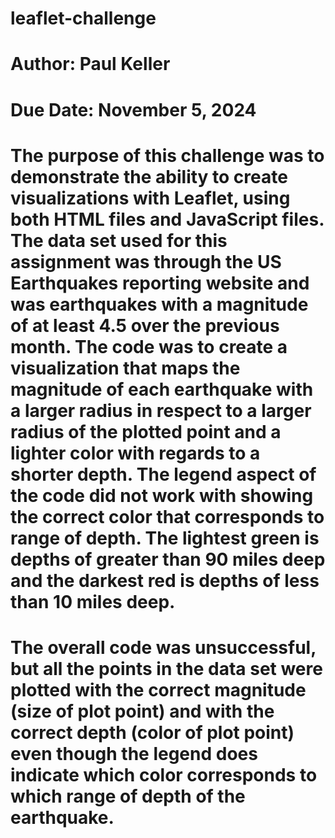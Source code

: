 # leaflet-challenge
# Author: Paul Keller
# Due Date: November 5, 2024

# The purpose of this challenge was to demonstrate the ability to create visualizations with Leaflet, using both HTML files and JavaScript files. The data set used for this assignment was through the US Earthquakes reporting website and was earthquakes with a magnitude of at least 4.5 over the previous month. The code was to create a visualization that maps the magnitude of each earthquake with a larger radius in respect to a larger radius of the plotted point and a lighter color with regards to a shorter depth. The legend aspect of the code did not work with showing the correct color that corresponds to range of depth. The lightest green is depths of greater than 90 miles deep and the darkest red is depths of less than 10 miles deep.

# The overall code was unsuccessful, but all the points in the data set were plotted with the correct magnitude (size of plot point) and with the correct depth (color of plot point) even though the legend does indicate which color corresponds to which range of depth of the earthquake.